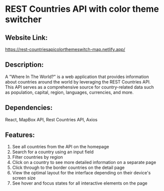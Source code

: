 # REST Countries API with color theme switcher

## Website Link:
https://rest-countriesapicolorthemeswitch-map.netlify.app/

## Description:
A "Where In The World?" is a web application that provides information about countries around the world by leveraging the REST Countries API. This API serves as a comprehensive source for country-related data such as population, capital, region, languages, currencies, and more. 

## Dependencies:
React, MapBox API, Rest Countries API, Axios


## Features:
1. See all countries from the API on the homepage
2. Search for a country using an input field
3. Filter countries by region
4. Click on a country to see more detailed information on a separate page
5. Click through to the border countries on the detail page
6. View the optimal layout for the interface depending on their device's screen size
7. See hover and focus states for all interactive elements on the page

